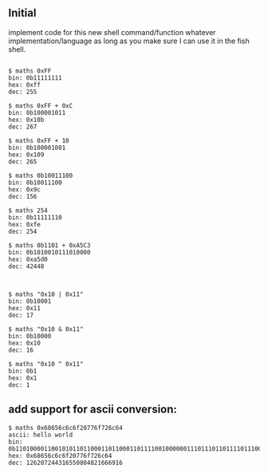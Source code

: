 
## Initial 

implement code for this new shell command/function whatever implementation/language as long as you make sure I can use it in the fish shell.

```shell

$ maths 0xFF
bin: 0b11111111
hex: 0xff
dec: 255

$ maths 0xFF + 0xC
bin: 0b100001011
hex: 0x10b
dec: 267

$ maths 0xFF + 10
bin: 0b100001001
hex: 0x109
dec: 265

$ maths 0b10011100
bin: 0b10011100
hex: 0x9c
dec: 156

$ maths 254
bin: 0b11111110
hex: 0xfe
dec: 254

$ maths 0b1101 + 0xA5C3
bin: 0b1010010111010000
hex: 0xa5d0
dec: 42448



$ maths "0x10 | 0x11"
bin: 0b10001
hex: 0x11
dec: 17

$ maths "0x10 & 0x11"
bin: 0b10000
hex: 0x10
dec: 16

$ maths "0x10 ^ 0x11"
bin: 0b1
hex: 0x1
dec: 1

```


## add support for ascii conversion:

```
$ maths 0x68656c6c6f20776f726c64
ascii: hello world
bin: 0b110100001100101011011000110110001101111001000000111011101101111011100100110110001100100
hex: 0x68656c6c6f20776f726c64
dec: 126207244316550804821666916


```
